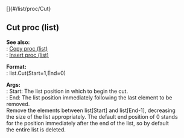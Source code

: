 []{#/list/proc/Cut}    
## Cut proc (list)    
**See also:**    
:   [Copy proc (list)](/ref/list/proc/Copy/Copy.md)    
:   [Insert proc (list)](/ref/list/proc/Insert/Insert.md)    
<!-- -->    
**Format:**    
:   list.Cut(Start=1,End=0)    
<!-- -->    
**Args:**    
:   Start: The list position in which to begin the cut.    
:   End: The list position immediately following the last element to be    
    removed.    
Remove the elements between list\[Start\] and list\[End-1\], decreasing    
the size of the list appropriately. The default end position of 0 stands    
for the position immediately after the end of the list, so by default    
the entire list is deleted.  